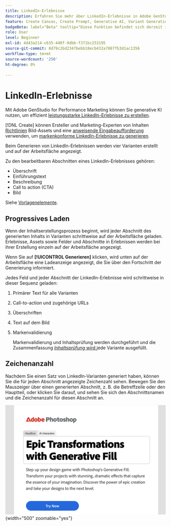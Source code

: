 ```yaml
---
title: LinkedIn-Erlebnisse
description: Erfahren Sie mehr über LinkedIn-Erlebnisse in Adobe GenStudio for Performance Marketing.
feature: Create Canvas, Create Prompt, Generative AI, Variant Generation, Content Generation
badgeBeta: label="Beta" tooltip="Diese Funktion befindet sich derzeit in Beta, sodass einige Funktionen möglicherweise eingeschränkt sind oder geändert werden können."
role: User
level: Beginner
exl-id: 4d43a214-c635-440f-9dbb-f371bc253195
source-git-commit: 8d79c2bd2347bebb18ecb432a7087fb3d1ac1356
workflow-type: tm+mt
source-wordcount: '250'
ht-degree: 0%

---
```


# LinkedIn-Erlebnisse

Mit Adobe GenStudio for Performance Marketing können Sie generative KI nutzen, um effizient [leistungsstarke LinkedIn-Erlebnisse zu erstellen](/help/user-guide/create/create-linkedin.md).

[!DNL Create] können Ersteller und Marketing-Experten von Inhalten [Richtlinien](/help/user-guide/guidelines/overview.md) Bild-Assets und eine [anweisende Eingabeaufforderung](/help/user-guide/effective-prompts.md) verwenden, um [markenkonforme LinkedIn-Erlebnisse zu generieren](/help/user-guide/create/create-email-experience.md).

Beim Generieren von LinkedIn-Erlebnissen werden vier Varianten erstellt und auf der Arbeitsfläche angezeigt.

Zu den bearbeitbaren Abschnitten eines LinkedIn-Erlebnisses gehören:

* Überschrift
* Einführungstext
* Beschreibung
* Call to action (CTA)
* Bild

Siehe [Vorlagenelemente](/help/user-guide/content/use-templates.md#template-elements).

## Progressives Laden

Wenn der Inhaltserstellungsprozess beginnt, wird jeder Abschnitt des generierten Inhalts in Varianten schrittweise auf der Arbeitsfläche geladen. Erlebnisse, Assets sowie Felder und Abschnitte in Erlebnissen werden bei ihrer Erstellung einzeln auf der Arbeitsfläche angezeigt.

Wenn Sie auf **[!UICONTROL Generieren]** klicken, wird unten auf der Arbeitsfläche eine Ladeanzeige angezeigt, die Sie über den Fortschritt der Generierung informiert.

Jedes Feld und jeder Abschnitt der LinkedIn-Erlebnisse wird schrittweise in dieser Sequenz geladen:

1. Primärer Text für alle Varianten
1. Call-to-action und zugehörige URLs
1. Überschriften
1. Text auf dem Bild
1. Markenvalidierung

   Markenvalidierung und Inhaltsprüfung werden durchgeführt und die Zusammenfassung [_Inhaltsprüfung_ wird ](/help/user-guide/guidelines/brand-validation.md#content-check-summary) jede Variante ausgefüllt.

## Zeichenanzahl

Nachdem Sie einen Satz von LinkedIn-Varianten generiert haben, können Sie die für jeden Abschnitt angezeigte Zeichenzahl sehen. Bewegen Sie den Mauszeiger über einen generierten Abschnitt, z. B. die Betreffzeile oder den Hauptteil, oder klicken Sie darauf, und sehen Sie sich den Abschnittsnamen und die Zeichenanzahl für diesen Abschnitt an.

![Zeichenanzahl](/help/assets/character-count.png){width="500" zoomable="yes"}
